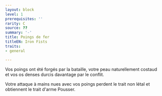 ```yaml
---
layout: block
level: 1
prerequisites: ''
rarity: C
source: ??
summary: '-'
title: Poings de fer
titleEN: Iron Fists
traits:
- general

---
```


<p>Vos poings ont été forgés par la bataille, votre peau naturellement costaud et vos os denses durcis davantage par le conflit.</p>
<p>Votre attaque à mains nues avec vos poings perdent le trait non létal et obtiennent le trait d'arme Pousser.</p>
